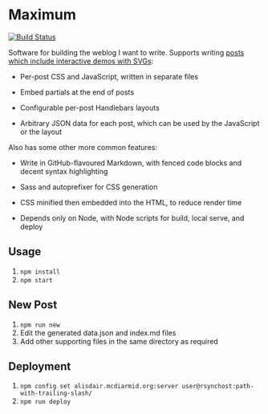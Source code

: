 # Maximum

[![Build Status](https://travis-ci.org/alisdair/maximum.svg)](https://travis-ci.org/alisdair/maximum)

Software for building the weblog I want to write. Supports writing [posts which include interactive demos with SVGs](http://alisdair.mcdiarmid.org/arm-immediate-value-encoding/):

- Per-post CSS and JavaScript, written in separate files

- Embed partials at the end of posts

- Configurable per-post Handlebars layouts

- Arbitrary JSON data for each post, which can be used by the JavaScript or the layout

Also has some other more common features:

- Write in GitHub-flavoured Markdown, with fenced code blocks and decent syntax highlighting

- Sass and autoprefixer for CSS generation

- CSS minified then embedded into the HTML, to reduce render time

- Depends only on Node, with Node scripts for build, local serve, and deploy

## Usage

1. `npm install`
2. `npm start`

## New Post

1. `npm run new`
2. Edit the generated data.json and index.md files
3. Add other supporting files in the same directory as required

## Deployment

1. `npm config set alisdair.mcdiarmid.org:server user@rsynchost:path-with-trailing-slash/`
2. `npm run deploy`
